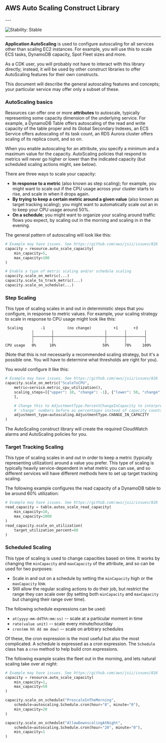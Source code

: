 ## AWS Auto Scaling Construct Library

<html></html>---


![Stability: Stable](https://img.shields.io/badge/stability-Stable-success.svg?style=for-the-badge)

---
<html></html>

**Application AutoScaling** is used to configure autoscaling for all
services other than scaling EC2 instances. For example, you will use this to
scale ECS tasks, DynamoDB capacity, Spot Fleet sizes and more.

As a CDK user, you will probably not have to interact with this library
directly; instead, it will be used by other construct libraries to
offer AutoScaling features for their own constructs.

This document will describe the general autoscaling features and concepts;
your particular service may offer only a subset of these.

### AutoScaling basics

Resources can offer one or more **attributes** to autoscale, typically
representing some capacity dimension of the underlying service. For example,
a DynamoDB Table offers autoscaling of the read and write capacity of the
table proper and its Global Secondary Indexes, an ECS Service offers
autoscaling of its task count, an RDS Aurora cluster offers scaling of its
replica count, and so on.

When you enable autoscaling for an attribute, you specify a minimum and a
maximum value for the capacity. AutoScaling policies that respond to metrics
will never go higher or lower than the indicated capacity (but scheduled
scaling actions might, see below).

There are three ways to scale your capacity:

* **In response to a metric** (also known as step scaling); for example, you
  might want to scale out if the CPU usage across your cluster starts to rise,
  and scale in when it drops again.
* **By trying to keep a certain metric around a given value** (also known as
  target tracking scaling); you might want to automatically scale out an in to
  keep your CPU usage around 50%.
* **On a schedule**; you might want to organize your scaling around traffic
  flows you expect, by scaling out in the morning and scaling in in the
  evening.

The general pattern of autoscaling will look like this:

```python
# Example may have issues. See https://github.com/aws/jsii/issues/826
capacity = resource.auto_scale_capacity(
    min_capacity=5,
    max_capacity=100
)

# Enable a type of metric scaling and/or schedule scaling
capacity.scale_on_metric(...)
capacity.scale_to_track_metric(...)
capacity.scale_on_schedule(...)
```

### Step Scaling

This type of scaling scales in and out in deterministic steps that you
configure, in response to metric values. For example, your scaling strategy
to scale in response to CPU usage might look like this:

```
 Scaling        -1          (no change)          +1       +3
            │        │                       │        │        │
            ├────────┼───────────────────────┼────────┼────────┤
            │        │                       │        │        │
CPU usage   0%      10%                     50%       70%     100%
```

(Note that this is not necessarily a recommended scaling strategy, but it's
a possible one. You will have to determine what thresholds are right for you).

You would configure it like this:

```python
# Example may have issues. See https://github.com/aws/jsii/issues/826
capacity.scale_on_metric("ScaleToCPU",
    metric=service.metric_cpu_utilization(),
    scaling_steps=[{"upper": 10, "change": -1}, {"lower": 50, "change": +1}, {"lower": 70, "change": +3}
    ],

    # Change this to AdjustmentType.PercentChangeInCapacity to interpret the
    # 'change' numbers before as percentages instead of capacity counts.
    adjustment_type=autoscaling.AdjustmentType.CHANGE_IN_CAPACITY
)
```

The AutoScaling construct library will create the required CloudWatch alarms and
AutoScaling policies for you.

### Target Tracking Scaling

This type of scaling scales in and out in order to keep a metric (typically
representing utilization) around a value you prefer. This type of scaling is
typically heavily service-dependent in what metric you can use, and so
different services will have different methods here to set up target tracking
scaling.

The following example configures the read capacity of a DynamoDB table
to be around 60% utilization:

```python
# Example may have issues. See https://github.com/aws/jsii/issues/826
read_capacity = table.autos_scale_read_capacity(
    min_capacity=10,
    max_capacity=1000
)
read_capacity.scale_on_utilization(
    target_utilization_percent=60
)
```

### Scheduled Scaling

This type of scaling is used to change capacities based on time. It works
by changing the `minCapacity` and `maxCapacity` of the attribute, and so
can be used for two purposes:

* Scale in and out on a schedule by setting the `minCapacity` high or
  the `maxCapacity` low.
* Still allow the regular scaling actions to do their job, but restrict
  the range they can scale over (by setting both `minCapacity` and
  `maxCapacity` but changing their range over time).

The following schedule expressions can be used:

* `at(yyyy-mm-ddThh:mm:ss)` -- scale at a particular moment in time
* `rate(value unit)` -- scale every minute/hour/day
* `cron(mm hh dd mm dow)` -- scale on arbitrary schedules

Of these, the cron expression is the most useful but also the most
complicated. A schedule is expressed as a cron expression. The `Schedule` class has a `cron` method to help build cron expressions.

The following example scales the fleet out in the morning, and lets natural
scaling take over at night:

```python
# Example may have issues. See https://github.com/aws/jsii/issues/826
capacity = resource.auto_scale_capacity(
    min_capacity=1,
    max_capacity=50
)

capacity.scale_on_schedule("PrescaleInTheMorning",
    schedule=autoscaling.Schedule.cron(hour="8", minute="0"),
    min_capacity=20
)

capacity.scale_on_schedule("AllowDownscalingAtNight",
    schedule=autoscaling.Schedule.cron(hour="20", minute="0"),
    min_capacity=1
)
```
